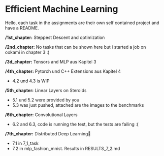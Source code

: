 # Efficient Machine Learning 

Hello, each task in the assignments are their own self contained project and have a README.

**/1st_chapter:** Steppest Descent and optimization

**/2nd_chapter:** No tasks that can be shown here but i started a job on ookami in chapter 3 :)

**/3d_chapter:** Tensors and MLP aus Kapitel 3

**/4th_chapter:** Pytorch und C++ Extensions aus Kapitel 4
* 4.2 und 4.3 is WIP

**/5th_chapter:** Linear Layers on Steroids

* 5.1 und 5.2 were provided by you
* 5.3 was just pushed, attached are the images to the benchmarks

**/6th_chapter:** Convolutional Layers

* 6.2 and 6.3, code is running the test, but the tests are failing :(

**/7th_chapter:** Distributed Deep Learning

* 7.1 in 7_1_task
* 7.2 in mlp_fashion_mnist. Results in RESULTS_7_2.md

